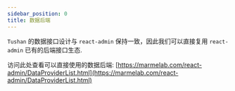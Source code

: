 ```yaml
---
sidebar_position: 0
title: 数据后端
---
```


`Tushan` 的数据接口设计与 `react-admin` 保持一致，因此我们可以直接复用 `react-admin` 已有的后端接口生态.

访问此处查看可以直接使用的数据后端: [https://marmelab.com/react-admin/DataProviderList.html](https://marmelab.com/react-admin/DataProviderList.html)
